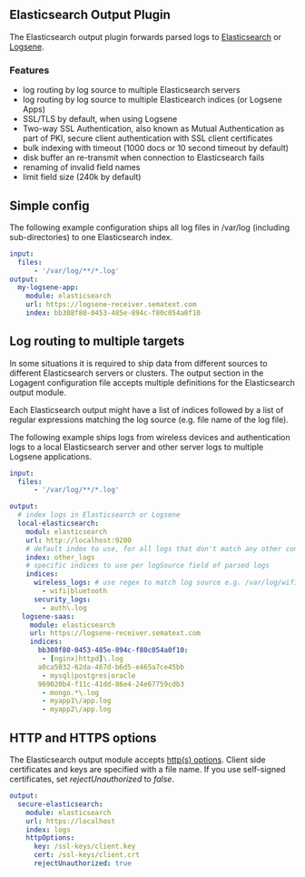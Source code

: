 ## Elasticsearch Output Plugin

The Elasticsearch output plugin forwards parsed logs to [Elasticsearch](https://www.elastic.co/products/elasticsearch) or [Logsene](https://sematext.com/logsene). 

### Features
- log routing by log source to multiple Elasticsearch servers
- log routing by log source to multiple Elasticearch indices (or Logsene Apps)
- SSL/TLS by default, when using Logsene
- Two-way SSL Authentication, also known as Mutual Authentication as part of PKI, secure client authentication with SSL client certificates
- bulk indexing with timeout (1000 docs or 10 second timeout by default)
- disk buffer an re-transmit when connection to Elasticsearch fails
- renaming of invalid field names
- limit field size (240k by default)

## Simple config

The following example configuration ships all log files in /var/log (including sub-directories) to one Elasticsearch index. 

```yml
input:
  files:
      - '/var/log/**/*.log'
output:
  my-logsene-app: 
    module: elasticsearch
    url: https://logsene-receiver.sematext.com 
    index: bb308f80-0453-485e-894c-f80c054a0f10 
```

## Log routing to multiple targets

In some situations it is required to ship data from different sources to different Elasticsearch servers or clusters. The output section in the Logagent configuration file accepts multiple definitions for the Elasticsearch output module. 

Each Elasticsearch output might have a list of indices followed by a list of regular expressions matching the log source (e.g. file name of the log file). 

The following example ships logs from wireless devices and authentication logs to a local Elasticsearch server and other server logs to multiple Logsene applications. 

```yaml
input:
  files:
      - '/var/log/**/*.log'

output:
  # index logs in Elasticsearch or Logsene
  local-elasticsearch: 
    modul: elasticsearch
    url: http://localhost:9200
    # default index to use, for all logs that don't match any other configuration
    index: other_logs
    # specific indices to use per logSource field of parsed logs
    indices: 
      wireless_logs: # use regex to match log source e.g. /var/log/wifi.log
	    - wifi|bluetooth
	  security_logs: 
        - auth\.log
   logsene-saas:
   	 module: elasticsearch
   	 url: https://logsene-receiver.sematext.com
   	 indices:
   	   bb308f80-0453-485e-894c-f80c054a0f10:
   	   	- [nginx|httpd]\.log
   	   a0ca5032-62da-467d-b6d5-e465a7ce45bb
   	   	- mysql|postgres|oracle
   	   969020b4-f11c-41dd-86e4-24e67759cdb3
   	   	- mongo.*\.log
   	   	- myapp1\/app.log
   	   	- myapp2\/app.log
```

## HTTP and HTTPS options

The Elasticsearch output module accepts [http(s) options](https://nodejs.org/api/https.html#https_https_request_options_callback). Client side certificates and keys are specified with a file name. If you use self-signed certificates, set _rejectUnauthorized_ to _false_.

```yaml
output:
  secure-elasticsearch: 
    module: elasticsearch
    url: https://localhost 
    index: logs 
    httpOptions:
      key: /ssl-keys/client.key
      cert: /ssl-keys/client.crt
      rejectUnauthorized: true
```
